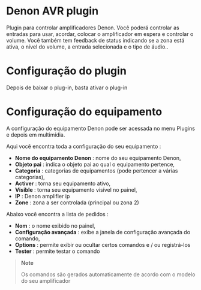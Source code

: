 # Denon AVR plugin

Plugin para controlar amplificadores Denon. Você poderá controlar as entradas para usar, acordar, colocar o amplificador em espera e controlar o volume. Você também tem feedback de status indicando se a zona está ativa, o nível do volume, a entrada selecionada e o tipo de áudio..

# Configuração do plugin

Depois de baixar o plug-in, basta ativar o plug-in

# Configuração do equipamento

A configuração do equipamento Denon pode ser acessada no menu Plugins e depois em multimídia.

Aqui você encontra toda a configuração do seu equipamento :

-   **Nome do equipamento Denon** : nome do seu equipamento Denon,
-   **Objeto pai** : indica o objeto pai ao qual o equipamento pertence,
-   **Categoria** : categorias de equipamentos (pode pertencer a várias categorias),
-   **Activer** : torna seu equipamento ativo,
-   **Visible** : torna seu equipamento visível no painel,
-   **IP** : Denon amplifier ip
-   **Zone** : zona a ser controlada (principal ou zona 2)

Abaixo você encontra a lista de pedidos :

-   **Nom** : o nome exibido no painel,
-   **Configuração avançada** : exibe a janela de configuração avançada do comando,
-   **Options** : permite exibir ou ocultar certos comandos e / ou registrá-los
-   **Tester** : permite testar o comando

> **Note**
>
> Os comandos são gerados automaticamente de acordo com o modelo do seu amplificador
